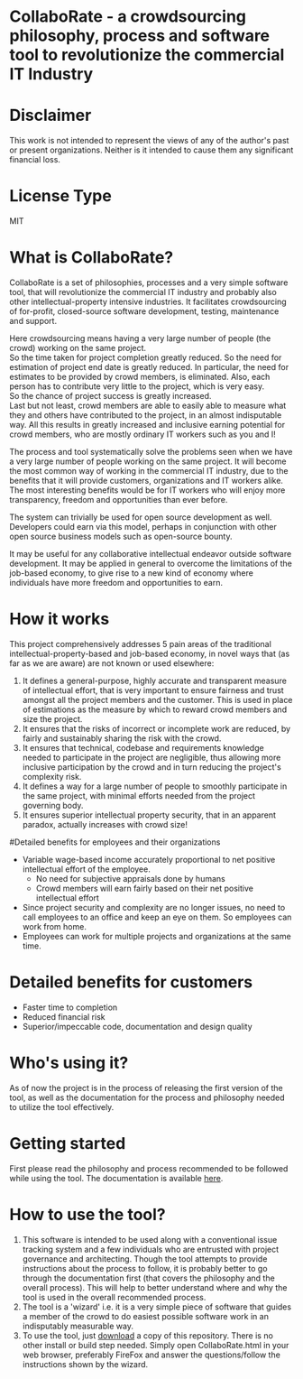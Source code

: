 # CollaboRate - a crowdsourcing philosophy, process and software tool to revolutionize the commercial IT Industry

# Disclaimer
This work is not intended to represent the views of any of the author's past or present organizations. Neither is it intended to cause them any significant financial loss.

# License Type
MIT

# What is CollaboRate?
CollaboRate is a set of philosophies, processes and a very simple software tool, that will revolutionize the commercial IT industry and probably also other intellectual-property intensive industries. It facilitates crowdsourcing of for-profit, closed-source software development, testing, maintenance and support. 

Here crowdsourcing means having a very large number of people (the crowd) working on the same project.  
So the time taken for project completion greatly reduced.
So the need for estimation of project end date is greatly reduced.
In particular, the need for estimates to be provided by crowd members, is eliminated.
Also, each person has to contribute very little to the project, which is very easy.  
So the chance of project success is greatly increased.  
Last but not least, crowd members are able to easily able to measure what they and others have contributed to the project, in an almost indisputable way.
All this results in greatly increased and inclusive earning potential for crowd members, who are mostly ordinary IT workers such as you and I!

The process and tool systematically solve the problems seen when we have a very large number of people working on the same project. It will become the most common way of working in the commercial IT industry, due to the benefits that it will provide customers, organizations and IT workers alike. The most interesting benefits would be for IT workers who will enjoy more transparency, freedom and opportunities than ever before.

The system can trivially be used for open source development as well. Developers could earn via this model, perhaps in conjunction with other open source business models such as open-source bounty.

It may be useful for any collaborative intellectual endeavor outside software development.  It may be applied in general to overcome the limitations of the job-based economy, to give rise to a new kind of economy where individuals have more freedom and opportunities to earn.

# How it works

This project comprehensively addresses 5 pain areas of the traditional intellectual-property-based and job-based economy, in novel ways that (as far as we are aware) are not known or used elsewhere:
1. It defines a general-purpose, highly accurate and transparent measure of intellectual effort, that is very important to ensure fairness and trust amongst all the project members and the customer. This is used in place of estimations as the measure by which to reward crowd members and size the project.
2. It ensures that the risks of incorrect or incomplete work are reduced, by fairly and sustainably sharing the risk with the crowd.
3. It ensures that technical, codebase and requirements knowledge needed to participate in the project are negligible, thus allowing more inclusive participation by the crowd and in turn reducing the project's complexity risk.
4. It defines a way for a large number of people to smoothly participate in the same project, with minimal efforts needed from the project governing body.  
5. It ensures superior intellectual property security, that in an apparent paradox, actually increases with crowd size!

#Detailed benefits for employees and their organizations
- Variable wage-based income accurately proportional to net positive intellectual effort of the employee. 
  - No need for subjective appraisals done by humans
  - Crowd members will earn fairly based on their net positive intellectual effort
- Since project security and complexity are no longer issues, no need to call employees to an office and keep an eye on them. So employees can work from home.
- Employees can work for multiple projects and organizations at the same time.

# Detailed benefits for customers
  - Faster time to completion
  - Reduced financial risk
  - Superior/impeccable code, documentation and design quality

# Who's using it?
As of now the project is in the process of releasing the first version of the tool, as well as the documentation for the process and philosophy needed to utilize the tool effectively.

# Getting started
First please read the philosophy and process recommended to be followed while using the tool. The documentation is available [here](https://github.com/sohrabsaran/CollaboRate/wiki).

# How to use the tool?
1. This software is intended to be used along with a conventional issue tracking system and a few individuals who are entrusted with project governance and architecting. Though the tool attempts to provide instructions about the process to follow, it is probably better to go through the documentation first (that covers the philosophy and the overall process). This will help to better understand where and why the tool is used in the overall recommended process.
2. The tool is a 'wizard' i.e. it is a very simple piece of software that guides a member of the crowd to do easiest possible software work in an indisputably measurable way.
3. To use the tool, just [download](https://github.com/sohrabsaran/CollaboRate/archive/master.zip) a copy of this repository. There is no other install or build step needed. Simply open CollaboRate.html in your web browser, preferably FireFox and answer the questions/follow the instructions shown by the wizard.

